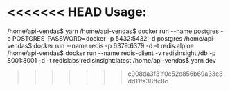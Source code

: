 <<<<<<< HEAD
Usage:
=======
/home/api-vendas$ yarn
/home/api-vendas$ docker run --name postgres -e POSTGRES_PASSWORD=docker -p 5432:5432 -d postgres
/home/api-vendas$ docker run --name redis -p 6379:6379 -d -t redis:alpine
/home/api-vendas$ docker run --name redis-client -v redisinsight:/db -p 8001:8001 -d -t redislabs:redisinsight:latest
/home/api-vendas$ yarn dev

>>>>>>> c908da3f31f0c52c856b69a33c8dd11fa38ffc8c
